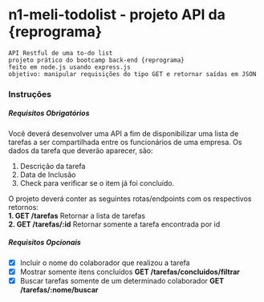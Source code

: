 # n1-meli-todolist - projeto API da {reprograma}

```
API Restful de uma to-do list
projeto prático do bootcamp back-end {reprograma} 
feito em node.js usando express.js
objetivo: manipular requisições do tipo GET e retornar saídas em JSON
```
### Instruções ###

##### Requisitos Obrigatórios #####
Você deverá desenvolver uma API a fim de disponibilizar uma lista de tarefas a ser compartilhada entre os funcionários de uma empresa.
Os dados da tarefa que deverão aparecer, são:
1. Descrição da tarefa
2. Data de Inclusão 
3. Check para verificar se o item já foi concluído.

O projeto deverá conter as seguintes rotas/endpoints com os respectivos retornos:  
**1.	GET /tarefas**
Retornar a lista de tarefas  
**2.	GET /tarefas/:id**
Retornar somente a tarefa encontrada por id

##### Requisitos Opcionais #####
- [x] Incluir o nome do colaborador que realizou a tarefa
- [x] Mostrar somente itens concluídos
**GET /tarefas/concluidos/filtrar**
- [x] Buscar tarefas somente de um determinado colaborador
**GET /tarefas/:nome/buscar**

